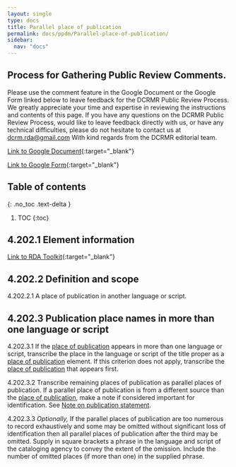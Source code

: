 ```yaml
---
layout: single
type: docs
title: Parallel place of publication
permalink: docs/ppdm/Parallel-place-of-publication/
sidebar:
  nav: "docs"
---
```


## Process for Gathering Public Review Comments.
Please use the comment feature in the Google Document or the Google Form linked below to leave feedback for the DCRMR Public Review Process.  We greatly appreciate your time and expertise in reviewing the instructions and contents of this page.  If you have any questions on the DCRMR Public Review Process, would like to leave feedback directly with us, or have any technical difficulties, please do not hesitate to contact us at dcrm.rda@gmail.com  With kind regards from the DCRMR editorial team.

[Link to Google Document](https://docs.google.com/document/d/1RMRdCQzvZDeh3ODtHnVKGildfELwbXvJcPlP9RhKftE/edit){:target="_blank"}

[Link to Google Form](https://docs.google.com/forms/d/e/1FAIpQLSdNtJkbY1mngdTcvCoB7zZcpaIuuKHvlbyiidP-QunDy14VcQ/viewform){:target="_blank"}

## Table of contents
{: .no_toc .text-delta }

1. TOC
{:toc}

## 4.202.1 Element information

[Link to RDA Toolkit](https://beta.rdatoolkit.org/Content/Index?externalId=en-US_ala-5e38f1d4-17a1-3ff9-a1c8-eacbfd04e68e){:target="_blank"}

## 4.202.2 Definition and scope

<a name="4.202.2.1">4.202.2.1</a>  A place of publication in another language or script.

## 4.202.3 Publication place names in more than one language or script

<a name="4.202.3.1">4.202.3.1</a> If the [place of publication](https://rbms-bsc.github.io/DCRMR/docs/ppdm/Place-of-publication/) appears in more than one language or script, transcribe the place in the language or script of the title proper as a [place of publication](https://rbms-bsc.github.io/DCRMR/docs/ppdm/Place-of-publication/) element.  If this criterion does not apply, transcribe the [place of publication](https://rbms-bsc.github.io/DCRMR/docs/ppdm/Place-of-publication/) that appears first.

<a name="4.202.3.2">4.202.3.2</a> Transcribe remaining places of publication as parallel places of publication.  If a parallel place of publication is from a different source than the [place of publication](https://rbms-bsc.github.io/DCRMR/docs/ppdm/Place-of-publication/), make a note if considered important for identification.  See [Note on publication statement](https://rbms-bsc.github.io/DCRMR/docs/ppdm/Note-on-publication-statement/).

<a name="4.202.3.3">4.202.3.3</a> *Optionally,* If the parallel places of publication are too numerous to record exhaustively and some may be omitted without significant loss of identification then all parallel places of publication after the third may be omitted. Supply in square brackets a phrase in the language and script of the cataloging agency to convey the extent of the omission. Include the number of omitted places (if more than one) in the supplied phrase.








